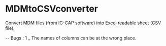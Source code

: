 # MDMtoCSVconverter
Convert MDM files (from IC-CAP software) into Excel readable sheet (CSV file).

-- Bugs :
1 _ The names of columns can be at the wrong place.

